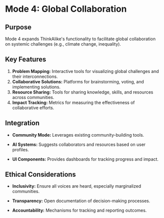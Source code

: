 # Mode 4: Global Collaboration

## Purpose

Mode 4 expands ThinkAlike's functionality to facilitate global collaboration on systemic challenges (e.g., climate
change, inequality).

## Key Features

1. **Problem Mapping:** Interactive tools for visualizing global challenges and their interconnections.
2. **Collaborative Solutions:** Platforms for brainstorming, voting, and implementing solutions.
3. **Resource Sharing:** Tools for sharing knowledge, skills, and resources across communities.
4. **Impact Tracking:** Metrics for measuring the effectiveness of collaborative efforts.

## Integration

* **Community Mode:** Leverages existing community-building tools.

* **AI Systems:** Suggests collaborators and resources based on user profiles.
* **UI Components:** Provides dashboards for tracking progress and impact.

## Ethical Considerations

* **Inclusivity:** Ensure all voices are heard, especially marginalized communities.

* **Transparency:** Open documentation of decision-making processes.
* **Accountability:** Mechanisms for tracking and reporting outcomes.
